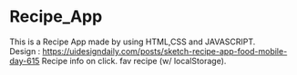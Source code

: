# Recipe_App
This is a Recipe App made by using HTML,CSS and JAVASCRIPT.  
Design : https://uidesigndaily.com/posts/sketch-recipe-app-food-mobile-day-615
Recipe info on click.
fav recipe (w/ localStorage).
